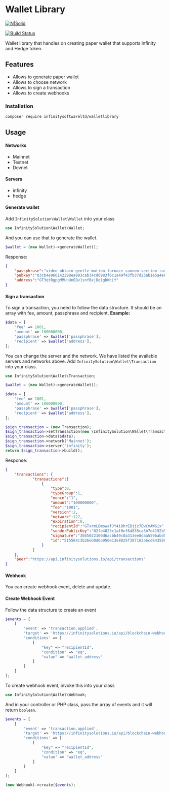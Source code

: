 # Wallet Library
[![N|Solid](https://infinitysolutions.io/images/logo-light2x.png)](https://infinitysolutions.io/)

[![Build Status](https://travis-ci.org/joemccann/dillinger.svg?branch=master)](https://github.com/InfinitySoftwareLTD/wallet-library)

Wallet library that handles on creating paper wallet that supports Infinity and Hedge token.

## Features

- Allows to generate paper wallet
- Allows to choose network
- Allows to sign a transaction
- Allows to create webhooks

### Installation

```bash
composer require infinitysoftwareltd/walletlibrary
```

## Usage

#### Networks
- Mainnet
- Testnet
- Devnet

#### Servers
- infinity
- hedge

#### Generate wallet
Add `InfinitySolution\Wallet\Wallet` into your class
```php
use InfinitySolution\Wallet\Wallet;
```
And you can use that to generate the wallet.
```php
$wallet = (new Wallet)->generateWallet();
```
Response:
```json
{
    "passphrase":"video obtain gentle motion furnace cannon section ramp dawn picture kitchen insect",
    "pubkey":"03cb4e966142298ea993cab34cd0983f6c1a49f43fb37d23ab1e5a4e64c606f01e",
    "address":"GT3qtBgpgMMUnUnEQv1snfBxjDq1ghWcLY"
}
```

#### Sign a transaction
To sign a transaction, you need to follow the data structure. It should be an array with fee, amount, passphrase and recipient.
**Example:**
```php
$data = [
    'fee' => 1001,
    'amount' => 100000000,
    'passphrase' => $wallet['passphrase'],
    'recipient' => $wallet['address'],
];
```

You can change the server and the network. We have listed the available servers and networks above.
Add `InfinitySolution\Wallet\Transaction` into your class.
```php
use InfinitySolution\Wallet\Transaction;
```

```php
$wallet = (new Wallet)->generateWallet();

$data = [
    'fee' => 1001,
    'amount' => 100000000,
    'passphrase' => $wallet['passphrase'],
    'recipient' => $wallet['address'],
];

$sign_transaction = (new Transaction);
$sign_transaction->setTransaction(new \InfinitySolution\Wallet\Transaction\Transfer);
$sign_transaction->data($data);
$sign_transaction->network('Mainnet');
$sign_transaction->server('infinity');
return $sign_transaction->build();
```

Response:
```json
{
    "transactions": {
            "transactions":[
                {
                    "type":0,
                    "typeGroup":1,
                    "nonce":"1",
                    "amount":"100000000",
                    "fee":"1001",
                    "version":2,
                    "network":127,
                    "expiration":0,
                    "recipientId":"GTxrmLBmowafJY4i8hrEBjjz7EwCmAWGix",
                    "senderPublicKey":"02fe4823c1af0ef64835ca3b7e4192b5a1f36e550cd1ca793c41cdb73861c9018d",
                    "signature":"3045022100d6acbb49c0a313ee8daa5596abd0bd6740ed6b655efb46e92ffd2f9e2aeeac78022044a99946a0db031c8d33bfe0015f8921d7f785efaae6d6560099dbde2a0c3ab8",
                    "id":"515564c3b26eb0d6a950e13e8825f387162a6cd64358097c00d2877694aa187b"
                }
            ]
    },
    "peer":"https://api.infinitysolutions.io/api/transactions"
}
```

#### Webhook
You can create webhook event, delete and update.

#### Create Webhook Event
Follow the data structure to create an event
```php
$events = [
    [
        'event' => 'transaction.applied',
        'target' => 'https://infinitysolutions.io/api/blockchain-webhooks',
        'conditions' => [
            [
                "key" => "recipientId",
                "condition" => "eq",
                "value" => "wallet_address"
            ]
        ]
    ]
];
```

To create webhook event, invoke this into your class
```php
use InfinitySolution\Wallet\Webhook;
```

And in your controller or PHP class, pass the array of events and it will return `boolean`.
```php
$events = [
    [
        'event' => 'transaction.applied',
        'target' => 'https://infinitysolutions.io/api/blockchain-webhooks',
        'conditions' => [
            [
                "key" => "recipientId",
                "condition" => "eq",
                "value" => "wallet_address"
            ]
        ]
    ]
];

(new Webhook)->create($events);
```
